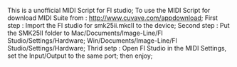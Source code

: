 This is a unofficial MIDI Script for Fl studio;
To use the MIDI Script for download MIDI Suite from : http://www.cuvave.com/appdownload;
First step : Import the Fl studio for smk25ii.mkcII to the device;
Second step : Put the SMK25II folder to Mac/Documents/Image-Line/Fl Studio/Settings/Hardware;
                                        Win/Documents/Image-Line/Fl Studio/Settings/Hardware;
Thrid setp : Open Fl Studio in the MIDI Settings, set the Input/Output to the same port;
then enjoy;



